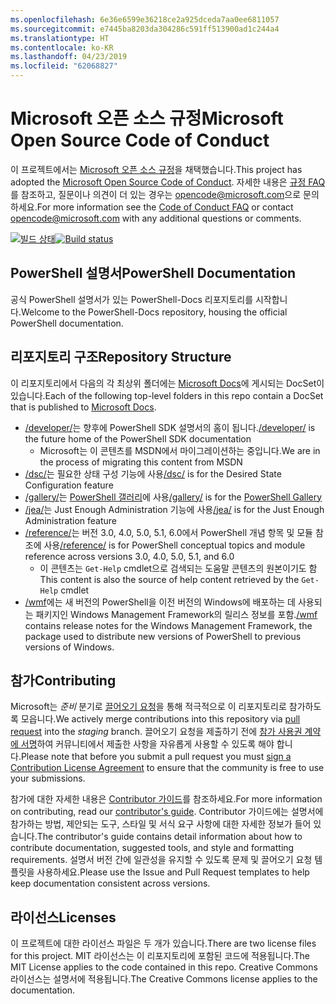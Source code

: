 ```yaml
---
ms.openlocfilehash: 6e36e6599e36218ce2a925dceda7aa0ee6811057
ms.sourcegitcommit: e7445ba8203da304286c591ff513900ad1c244a4
ms.translationtype: HT
ms.contentlocale: ko-KR
ms.lasthandoff: 04/23/2019
ms.locfileid: "62068827"
---
```

# <a name="microsoft-open-source-code-of-conduct"></a><span data-ttu-id="29189-101">Microsoft 오픈 소스 규정</span><span class="sxs-lookup"><span data-stu-id="29189-101">Microsoft Open Source Code of Conduct</span></span>

<span data-ttu-id="29189-102">이 프로젝트에서는 [Microsoft 오픈 소스 규정](https://opensource.microsoft.com/codeofconduct/)을 채택했습니다.</span><span class="sxs-lookup"><span data-stu-id="29189-102">This project has adopted the [Microsoft Open Source Code of Conduct](https://opensource.microsoft.com/codeofconduct/).</span></span>
<span data-ttu-id="29189-103">자세한 내용은 [규정 FAQ](https://opensource.microsoft.com/codeofconduct/faq/)를 참조하고, 질문이나 의견이 더 있는 경우는 [opencode@microsoft.com](mailto:opencode@microsoft.com)으로 문의하세요.</span><span class="sxs-lookup"><span data-stu-id="29189-103">For more information see the [Code of Conduct FAQ](https://opensource.microsoft.com/codeofconduct/faq/) or contact [opencode@microsoft.com](mailto:opencode@microsoft.com) with any additional questions or comments.</span></span>

<span data-ttu-id="29189-104">[![빌드 상태](https://ci.appveyor.com/api/projects/status/onshefxnc4g4pv87/branch/staging?svg=true)](https://ci.appveyor.com/project/PowerShell/powershell-docs/branch/staging)</span><span class="sxs-lookup"><span data-stu-id="29189-104">[![Build status](https://ci.appveyor.com/api/projects/status/onshefxnc4g4pv87/branch/staging?svg=true)](https://ci.appveyor.com/project/PowerShell/powershell-docs/branch/staging)</span></span>

## <a name="powershell-documentation"></a><span data-ttu-id="29189-105">PowerShell 설명서</span><span class="sxs-lookup"><span data-stu-id="29189-105">PowerShell Documentation</span></span>

<span data-ttu-id="29189-106">공식 PowerShell 설명서가 있는 PowerShell-Docs 리포지토리를 시작합니다.</span><span class="sxs-lookup"><span data-stu-id="29189-106">Welcome to the PowerShell-Docs repository, housing the official PowerShell documentation.</span></span>

## <a name="repository-structure"></a><span data-ttu-id="29189-107">리포지토리 구조</span><span class="sxs-lookup"><span data-stu-id="29189-107">Repository Structure</span></span>

<span data-ttu-id="29189-108">이 리포지토리에서 다음의 각 최상위 폴더에는 [Microsoft Docs](https://docs.microsoft.com/powershell)에 게시되는 DocSet이 있습니다.</span><span class="sxs-lookup"><span data-stu-id="29189-108">Each of the following top-level folders in this repo contain a DocSet that is published to [Microsoft Docs](https://docs.microsoft.com/powershell).</span></span>

- <span data-ttu-id="29189-109">[/developer/](https://docs.microsoft.com/powershell/developer/)는 향후에 PowerShell SDK 설명서의 홈이 됩니다.</span><span class="sxs-lookup"><span data-stu-id="29189-109">[/developer/](https://docs.microsoft.com/powershell/developer/) is the future home of the PowerShell SDK documentation</span></span>
  - <span data-ttu-id="29189-110">Microsoft는 이 콘텐츠를 MSDN에서 마이그레이션하는 중입니다.</span><span class="sxs-lookup"><span data-stu-id="29189-110">We are in the process of migrating this content from MSDN</span></span>
- <span data-ttu-id="29189-111">[/dsc/](https://docs.microsoft.com/powershell/dsc/)는 필요한 상태 구성 기능에 사용</span><span class="sxs-lookup"><span data-stu-id="29189-111">[/dsc/](https://docs.microsoft.com/powershell/dsc/) is for the Desired State Configuration feature</span></span>
- <span data-ttu-id="29189-112">[/gallery/](https://docs.microsoft.com/powershell/gallery)는 [PowerShell 갤러리](https://www.powershellgallery.com/)에 사용</span><span class="sxs-lookup"><span data-stu-id="29189-112">[/gallery/](https://docs.microsoft.com/powershell/gallery) is for the [PowerShell Gallery](https://www.powershellgallery.com/)</span></span>
- <span data-ttu-id="29189-113">[/jea/](https://docs.microsoft.com/powershell/jea/)는 Just Enough Administration 기능에 사용</span><span class="sxs-lookup"><span data-stu-id="29189-113">[/jea/](https://docs.microsoft.com/powershell/jea/) is for the Just Enough Administration feature</span></span>
- <span data-ttu-id="29189-114">[/reference/](https://docs.microsoft.com/powershell/scripting/)는 버전 3.0, 4.0, 5.0, 5.1, 6.0에서 PowerShell 개념 항목 및 모듈 참조에 사용</span><span class="sxs-lookup"><span data-stu-id="29189-114">[/reference/](https://docs.microsoft.com/powershell/scripting/) is for PowerShell conceptual topics and module reference across versions 3.0, 4.0, 5.0, 5.1, and 6.0</span></span>
  - <span data-ttu-id="29189-115">이 콘텐츠는 `Get-Help` cmdlet으로 검색되는 도움말 콘텐츠의 원본이기도 함</span><span class="sxs-lookup"><span data-stu-id="29189-115">This content is also the source of help content retrieved by the `Get-Help` cmdlet</span></span>
- <span data-ttu-id="29189-116">[/wmf](https://docs.microsoft.com/powershell/wmf/readme)에는 새 버전의 PowerShell을 이전 버전의 Windows에 배포하는 데 사용되는 패키지인 Windows Management Framework의 릴리스 정보를 포함.</span><span class="sxs-lookup"><span data-stu-id="29189-116">[/wmf](https://docs.microsoft.com/powershell/wmf/readme) contains release notes for the Windows Management Framework, the package used to distribute new versions of PowerShell to previous versions of Windows.</span></span>

## <a name="contributing"></a><span data-ttu-id="29189-117">참가</span><span class="sxs-lookup"><span data-stu-id="29189-117">Contributing</span></span>

<span data-ttu-id="29189-118">Microsoft는 *준비* 분기로 [끌어오기 요청](https://help.github.com/articles/using-pull-requests/)을 통해 적극적으로 이 리포지토리로 참가하도록 모읍니다.</span><span class="sxs-lookup"><span data-stu-id="29189-118">We actively merge contributions into this repository via [pull request](https://help.github.com/articles/using-pull-requests/) into the *staging* branch.</span></span>
<span data-ttu-id="29189-119">끌어오기 요청을 제출하기 전에 [참가 사용권 계약에 서명](https://cla.microsoft.com/)하여 커뮤니티에서 제출한 사항을 자유롭게 사용할 수 있도록 해야 합니다.</span><span class="sxs-lookup"><span data-stu-id="29189-119">Please note that before you submit a pull request you must [sign a Contribution License Agreement](https://cla.microsoft.com/) to ensure that the community is free to use your submissions.</span></span>

<span data-ttu-id="29189-120">참가에 대한 자세한 내용은 [Contributor 가이드](CONTRIBUTING.md)를 참조하세요.</span><span class="sxs-lookup"><span data-stu-id="29189-120">For more information on contributing, read our [contributor's guide](CONTRIBUTING.md).</span></span>
<span data-ttu-id="29189-121">Contributor 가이드에는 설명서에 참가하는 방법, 제안되는 도구, 스타일 및 서식 요구 사항에 대한 자세한 정보가 들어 있습니다.</span><span class="sxs-lookup"><span data-stu-id="29189-121">The contributor's guide contains detail information about how to contribute documentation, suggested tools, and style and formatting requirements.</span></span>
<span data-ttu-id="29189-122">설명서 버전 간에 일관성을 유지할 수 있도록 문제 및 끌어오기 요청 템플릿을 사용하세요.</span><span class="sxs-lookup"><span data-stu-id="29189-122">Please use the Issue and Pull Request templates to help keep documentation consistent across versions.</span></span>

## <a name="licenses"></a><span data-ttu-id="29189-123">라이선스</span><span class="sxs-lookup"><span data-stu-id="29189-123">Licenses</span></span>

<span data-ttu-id="29189-124">이 프로젝트에 대한 라이선스 파일은 두 개가 있습니다.</span><span class="sxs-lookup"><span data-stu-id="29189-124">There are two license files for this project.</span></span>
<span data-ttu-id="29189-125">MIT 라이선스는 이 리포지토리에 포함된 코드에 적용됩니다.</span><span class="sxs-lookup"><span data-stu-id="29189-125">The MIT License applies to the code contained in this repo.</span></span>
<span data-ttu-id="29189-126">Creative Commons 라이선스는 설명서에 적용됩니다.</span><span class="sxs-lookup"><span data-stu-id="29189-126">The Creative Commons license applies to the documentation.</span></span>